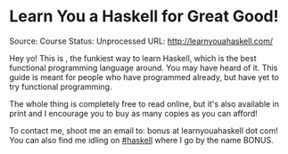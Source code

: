 # Learn You a Haskell for Great Good!

Source: Course
Status: Unprocessed
URL: http://learnyouahaskell.com/

Hey yo! This is , the funkiest way to learn Haskell, which is the best functional programming language around. You may have heard of it. This guide is meant for people who have programmed already, but have yet to try functional programming.

The whole thing is completely free to read online, but it's also available in print and I encourage you to buy as many copies as you can afford!

To contact me, shoot me an email to: bonus at learnyouahaskell dot com! You can also find me idling on [#haskell](irc://irc.freenode.net/haskell) where I go by the name BONUS.